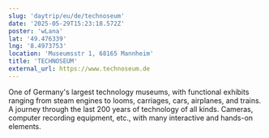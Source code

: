 ```yaml
---
slug: 'daytrip/eu/de/technoseum'
date: '2025-05-29T15:23:18.572Z'
poster: 'wLana'
lat: '49.476339'
lng: '8.4973753'
location: 'Museumsstr 1, 68165 Mannheim'
title: 'TECHNOSEUM'
external_url: https://www.technoseum.de
---
```

One of Germany's largest technology museums, with functional exhibits ranging from steam engines to looms, carriages, cars, airplanes, and trains. A journey through the last 200 years of technology of all kinds. Cameras, computer recording equipment, etc., with many interactive and hands-on elements.
